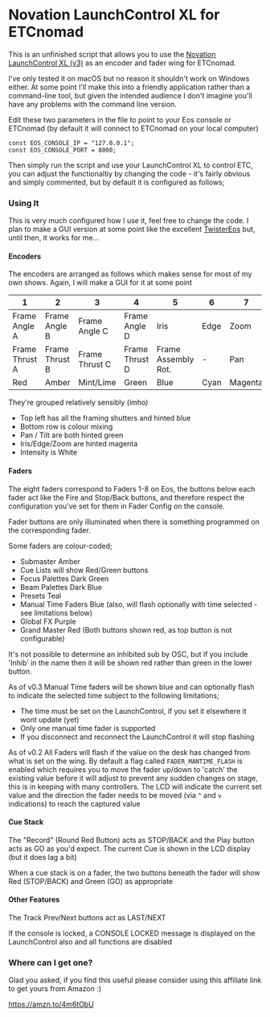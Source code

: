 # Novation LaunchControl XL for ETCnomad

This is an unfinished script that allows you to use the [Novation LaunchControl XL (v3)](https://amzn.to/4m6tObU) as an encoder and fader wing for ETCnomad.

I've only tested it on macOS but no reason it shouldn't work on Windows either. At some point I'll make this into a friendly application rather than a command-line tool, but given the intended audience I don't imagine you'll have any problems with the command line version. 

Edit these two parameters in the file to point to your Eos console or ETCnomad (by default it will connect to ETCnomad on your local computer)
```
const EOS_CONSOLE_IP = "127.0.0.1";
const EOS_CONSOLE_PORT = 8000;
```
Then simply run the script and use your LaunchControl XL to control ETC, you can adjust the functionaltiy by changing the code - it's fairly obvious and simply commented, but by default it is configured as follows;

### Using It

This is very much configured how I use it, feel free to change the code. I plan to make a GUI version at some point like the excellent [TwisterEos](https://en.nolaskey.com/twistereos) but, until then, it works for me...

#### Encoders

The encoders are arranged as follows which makes sense for most of my own shows. Again, I will make a GUI for it at some point

| 1 | 2 | 3 | 4 | 5 | 6 | 7 | 8 | 
|---------|------------------|----------------|----------------|----------------|----------------|----------------|----------------|
| Frame Angle A | Frame Angle B | Frame Angle C | Frame Angle D | Iris | Edge | Zoom | Intensity |
| Frame Thrust A | Frame Thrust B | Frame Thrust C | Frame Thrust D | Frame Assembly Rot. | - | Pan | Tilt |
| Red | Amber | Mint/Lime | Green | Blue | Cyan | Magenta | Yellow |


They're grouped relatively sensibly (imho)
- Top left has all the framing shutters and hinted blue
- Bottom row is colour mixing
- Pan / Tilt are both hinted green
- Iris/Edge/Zoom are hinted magenta
- Intensity is White

#### Faders

The eight faders correspond to Faders 1-8 on Eos, the buttons below each fader act like the Fire and Stop/Back buttons, and therefore respect the configuration you've set for them in Fader Config on the console. 

Fader buttons are only illuminated when there is something programmed on the corresponding fader. 

Some faders are colour-coded;
- Submaster Amber
- Cue Lists will show Red/Green buttons
- Focus Palettes Dark Green
- Beam Palettes Dark Blue
- Presets Teal
- Manual Time Faders Blue (also, will flash optionally with time selected - see limitations below)
- Global FX Purple
- Grand Master Red (Both buttons shown red, as top button is not configurable)
 
It's not possible to determine an inhibited sub by OSC, but if you include 'Inhib' in the name then it will be shown red rather than green in the lower button.

As of v0.3 Manual Time faders will be shown blue and can optionally flash to indicate the selected time subject to the following limitations;
- The time must be set on the LaunchControl, if you set it elsewhere it wont update (yet)
- Only one manual time fader is supported
- If you disconnect and reconnect the LaunchControl it will stop flashing

As of v0.2 All Faders will flash if the value on the desk has changed from what is set on the wing. By default a flag called `FADER_MANTIME_FLASH` is enabled which requires you to move the fader up/down to 'catch' the existing value before it will adjust to prevent any sudden changes on stage, this is in keeping with many controllers. The LCD will indicate the current set value and the direction the fader needs to be moved (via `^` and `v` indications) to reach the captured value

#### Cue Stack

The "Record" (Round Red Button) acts as STOP/BACK and the Play button acts as GO as you'd expect. The current Cue is shown in the LCD display (but it does lag a bit)

When a cue stack is on a fader, the two buttons beneath the fader will show Red (STOP/BACK) and Green (GO) as appropriate

#### Other Features

The Track Prev/Next buttons act as LAST/NEXT

If the console is locked, a CONSOLE LOCKED message is displayed on the LaunchControl also and all functions are disabled

### Where can I get one? 
 
Glad you asked, if you find this useful please consider using this affiliate link to get yours from Amazon :) 

https://amzn.to/4m6tObU
